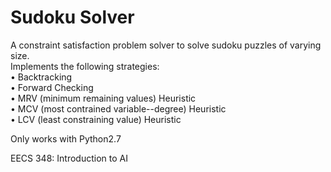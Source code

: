 # Sudoku Solver

A constraint satisfaction problem solver to solve sudoku puzzles of varying size.   
Implements the following strategies:  
• Backtracking   
• Forward Checking   
• MRV (minimum remaining values) Heuristic   
• MCV (most contrained variable--degree) Heuristic   
• LCV (least constraining value) Heuristic   

Only works with Python2.7

EECS 348: Introduction to AI
